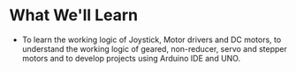 # What We'll Learn
-  To learn the working logic of Joystick, Motor drivers and DC motors, to understand the working logic of geared, non-reducer, servo and stepper motors and to develop projects using Arduino IDE and UNO.
